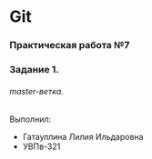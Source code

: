 # Git
### Практическая работа №7
### Задание 1.
###### master-ветка. 
Выполнил:
* Гатауллина Лилия Ильдаровна
* УВПв-321